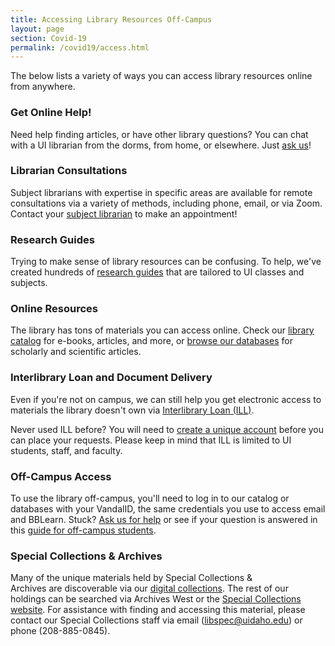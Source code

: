 ```yaml
---
title: Accessing Library Resources Off-Campus
layout: page
section: Covid-19
permalink: /covid19/access.html
---
```


The below lists a variety of ways you can access library resources online from anywhere. 

### Get Online Help! 

Need help finding articles, or have other library questions? You can chat with a UI librarian from the dorms, from home, or elsewhere. Just [ask us](https://www.lib.uidaho.edu/help/chat.html)! 

### Librarian Consultations 

Subject librarians with expertise in specific areas are available for remote consultations via a variety of methods, including phone, email, or via Zoom. Contact your [subject librarian](https://www.lib.uidaho.edu/about/liaisons.html) to make an appointment! 

### Research Guides 

Trying to make sense of library resources can be confusing. To help, we've created hundreds of [research guides](https://libguides.uidaho.edu/?b=s) that are tailored to UI classes and subjects.  

### Online Resources 

The library has tons of materials you can access online. Check our [library catalog](https://alliance-primo.hosted.exlibrisgroup.com/primo-explore/search?vid=UID&sortby=rank&mode=advanced) for e-books, articles, and more, or [browse our databases](https://libguides.uidaho.edu/az.php?) for scholarly and scientific articles.  

### Interlibrary Loan and Document Delivery 

Even if you're not on campus, we can still help you get electronic access to materials the library doesn't own via [Interlibrary Loan (ILL)](https://www.lib.uidaho.edu/services/ill/). 

Never used ILL before? You will need to [create a unique account](https://uidaho.illiad.oclc.org/illiad/FirstTime.html) before you can place your requests. Please keep in mind that ILL is limited to UI students, staff, and faculty.  

### Off-Campus Access 

To use the library off-campus, you'll need to log in to our catalog or databases with your VandalID, the same credentials you use to access email and BBLearn. Stuck? [Ask us for help](https://www.lib.uidaho.edu/help/chat.html) or see if your question is answered in this [guide for off-campus students](https://libguides.uidaho.edu/c.php?g=363086&p=2453098).     

### Special Collections & Archives  

Many of the unique materials held by Special Collections & Archives are discoverable via our [digital collections](https://www.lib.uidaho.edu/digital/). The rest of our holdings can be searched via Archives West or the [Special Collections website](https://www.lib.uidaho.edu/special-collections/). For assistance with finding and accessing this material, please contact our Special Collections staff via email (<libspec@uidaho.edu>) or phone (208-885-0845).